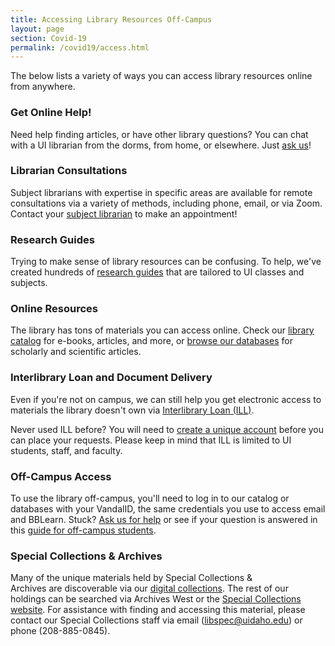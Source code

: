 ```yaml
---
title: Accessing Library Resources Off-Campus
layout: page
section: Covid-19
permalink: /covid19/access.html
---
```


The below lists a variety of ways you can access library resources online from anywhere. 

### Get Online Help! 

Need help finding articles, or have other library questions? You can chat with a UI librarian from the dorms, from home, or elsewhere. Just [ask us](https://www.lib.uidaho.edu/help/chat.html)! 

### Librarian Consultations 

Subject librarians with expertise in specific areas are available for remote consultations via a variety of methods, including phone, email, or via Zoom. Contact your [subject librarian](https://www.lib.uidaho.edu/about/liaisons.html) to make an appointment! 

### Research Guides 

Trying to make sense of library resources can be confusing. To help, we've created hundreds of [research guides](https://libguides.uidaho.edu/?b=s) that are tailored to UI classes and subjects.  

### Online Resources 

The library has tons of materials you can access online. Check our [library catalog](https://alliance-primo.hosted.exlibrisgroup.com/primo-explore/search?vid=UID&sortby=rank&mode=advanced) for e-books, articles, and more, or [browse our databases](https://libguides.uidaho.edu/az.php?) for scholarly and scientific articles.  

### Interlibrary Loan and Document Delivery 

Even if you're not on campus, we can still help you get electronic access to materials the library doesn't own via [Interlibrary Loan (ILL)](https://www.lib.uidaho.edu/services/ill/). 

Never used ILL before? You will need to [create a unique account](https://uidaho.illiad.oclc.org/illiad/FirstTime.html) before you can place your requests. Please keep in mind that ILL is limited to UI students, staff, and faculty.  

### Off-Campus Access 

To use the library off-campus, you'll need to log in to our catalog or databases with your VandalID, the same credentials you use to access email and BBLearn. Stuck? [Ask us for help](https://www.lib.uidaho.edu/help/chat.html) or see if your question is answered in this [guide for off-campus students](https://libguides.uidaho.edu/c.php?g=363086&p=2453098).     

### Special Collections & Archives  

Many of the unique materials held by Special Collections & Archives are discoverable via our [digital collections](https://www.lib.uidaho.edu/digital/). The rest of our holdings can be searched via Archives West or the [Special Collections website](https://www.lib.uidaho.edu/special-collections/). For assistance with finding and accessing this material, please contact our Special Collections staff via email (<libspec@uidaho.edu>) or phone (208-885-0845).